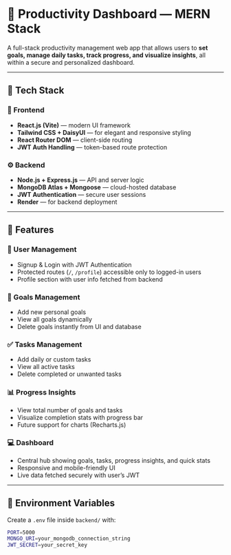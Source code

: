 # 🧭 Productivity Dashboard — MERN Stack

A full-stack productivity management web app that allows users to **set goals, manage daily tasks, track progress, and visualize insights**, all within a secure and personalized dashboard.

---

## 🚀 Tech Stack

### 🧱 Frontend
- **React.js (Vite)** — modern UI framework  
- **Tailwind CSS + DaisyUI** — for elegant and responsive styling  
- **React Router DOM** — client-side routing  
- **JWT Auth Handling** — token-based route protection  

### ⚙️ Backend
- **Node.js + Express.js** — API and server logic  
- **MongoDB Atlas + Mongoose** — cloud-hosted database  
- **JWT Authentication** — secure user sessions  
- **Render** — for backend deployment  

---

## 🧩 Features

### 👤 User Management
- Signup & Login with JWT Authentication  
- Protected routes (`/`, `/profile`) accessible only to logged-in users  
- Profile section with user info fetched from backend  

### 🎯 Goals Management
- Add new personal goals  
- View all goals dynamically  
- Delete goals instantly from UI and database  

### ✅ Tasks Management
- Add daily or custom tasks  
- View all active tasks  
- Delete completed or unwanted tasks  

### 📊 Progress Insights
- View total number of goals and tasks  
- Visualize completion stats with progress bar  
- Future support for charts (Recharts.js)  

### 💻 Dashboard
- Central hub showing goals, tasks, progress insights, and quick stats  
- Responsive and mobile-friendly UI  
- Live data fetched securely with user’s JWT  

---

## 🔑 Environment Variables

Create a `.env` file inside `backend/` with:

```bash
PORT=5000
MONGO_URI=your_mongodb_connection_string
JWT_SECRET=your_secret_key

